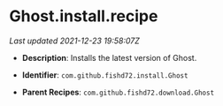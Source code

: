 # Ghost.install.recipe

_Last updated 2021-12-23 19:58:07Z_

- **Description**: Installs the latest version of Ghost.

- **Identifier**: `com.github.fishd72.install.Ghost`

- **Parent Recipes**: `com.github.fishd72.download.Ghost`